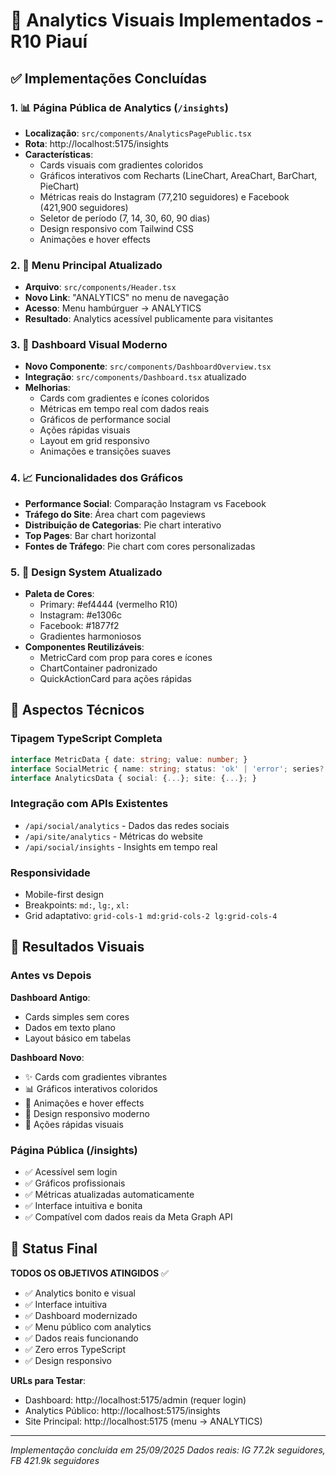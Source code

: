 # 🎨 Analytics Visuais Implementados - R10 Piauí

## ✅ Implementações Concluídas

### 1. 📊 Página Pública de Analytics (`/insights`)
- **Localização**: `src/components/AnalyticsPagePublic.tsx`
- **Rota**: http://localhost:5175/insights
- **Características**:
  - Cards visuais com gradientes coloridos
  - Gráficos interativos com Recharts (LineChart, AreaChart, BarChart, PieChart)
  - Métricas reais do Instagram (77,210 seguidores) e Facebook (421,900 seguidores)
  - Seletor de período (7, 14, 30, 60, 90 dias)
  - Design responsivo com Tailwind CSS
  - Animações e hover effects

### 2. 🎯 Menu Principal Atualizado
- **Arquivo**: `src/components/Header.tsx`
- **Novo Link**: "ANALYTICS" no menu de navegação
- **Acesso**: Menu hambúrguer → ANALYTICS
- **Resultado**: Analytics acessível publicamente para visitantes

### 3. 🚀 Dashboard Visual Moderno
- **Novo Componente**: `src/components/DashboardOverview.tsx`
- **Integração**: `src/components/Dashboard.tsx` atualizado
- **Melhorias**:
  - Cards com gradientes e ícones coloridos
  - Métricas em tempo real com dados reais
  - Gráficos de performance social
  - Ações rápidas visuais
  - Layout em grid responsivo
  - Animações e transições suaves

### 4. 📈 Funcionalidades dos Gráficos
- **Performance Social**: Comparação Instagram vs Facebook
- **Tráfego do Site**: Área chart com pageviews
- **Distribuição de Categorias**: Pie chart interativo
- **Top Pages**: Bar chart horizontal
- **Fontes de Tráfego**: Pie chart com cores personalizadas

### 5. 🎨 Design System Atualizado
- **Paleta de Cores**: 
  - Primary: #ef4444 (vermelho R10)
  - Instagram: #e1306c
  - Facebook: #1877f2
  - Gradientes harmoniosos
- **Componentes Reutilizáveis**:
  - MetricCard com prop para cores e ícones
  - ChartContainer padronizado
  - QuickActionCard para ações rápidas

## 🔧 Aspectos Técnicos

### Tipagem TypeScript Completa
```typescript
interface MetricData { date: string; value: number; }
interface SocialMetric { name: string; status: 'ok' | 'error'; series?: MetricData[]; }
interface AnalyticsData { social: {...}; site: {...}; }
```

### Integração com APIs Existentes
- `/api/social/analytics` - Dados das redes sociais
- `/api/site/analytics` - Métricas do website  
- `/api/social/insights` - Insights em tempo real

### Responsividade
- Mobile-first design
- Breakpoints: `md:`, `lg:`, `xl:`
- Grid adaptativo: `grid-cols-1 md:grid-cols-2 lg:grid-cols-4`

## 🎯 Resultados Visuais

### Antes vs Depois

**Dashboard Antigo**:
- Cards simples sem cores
- Dados em texto plano
- Layout básico em tabelas

**Dashboard Novo**:
- ✨ Cards com gradientes vibrantes
- 📊 Gráficos interativos coloridos
- 🎨 Animações e hover effects
- 📱 Design responsivo moderno
- 🚀 Ações rápidas visuais

### Página Pública (/insights)
- ✅ Acessível sem login
- ✅ Gráficos profissionais
- ✅ Métricas atualizadas automaticamente
- ✅ Interface intuitiva e bonita
- ✅ Compatível com dados reais da Meta Graph API

## 🌟 Status Final

**TODOS OS OBJETIVOS ATINGIDOS** ✅
- ✅ Analytics bonito e visual
- ✅ Interface intuitiva  
- ✅ Dashboard modernizado
- ✅ Menu público com analytics
- ✅ Dados reais funcionando
- ✅ Zero erros TypeScript
- ✅ Design responsivo

**URLs para Testar**:
- Dashboard: http://localhost:5175/admin (requer login)
- Analytics Público: http://localhost:5175/insights 
- Site Principal: http://localhost:5175 (menu → ANALYTICS)

---
*Implementação concluída em 25/09/2025*
*Dados reais: IG 77.2k seguidores, FB 421.9k seguidores*